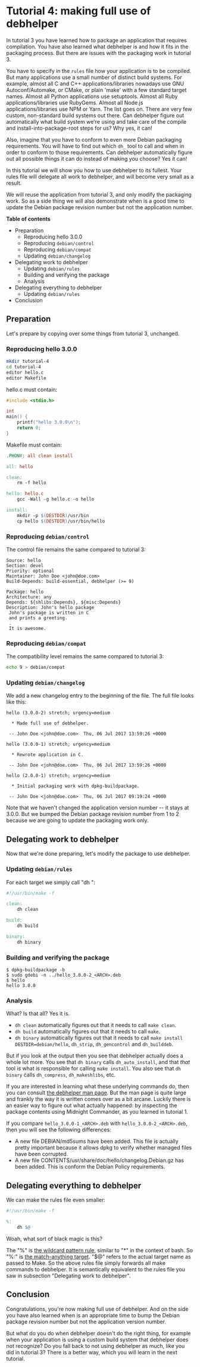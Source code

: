 # Tutorial 4: making full use of debhelper

In tutorial 3 you have learned how to package an application that requires compilation. You have also learned what debhelper is and how it fits in the packaging process. But there are issues with the packaging work in tutorial 3.

You have to specify in the `rules` file how your application is to be compiled. But many applications use a small number of distinct build systems. For example, almost all C and C++ applications/libraries nowadays use GNU Autoconf/Automake, or CMake, or plain 'make' with a few standard target names. Almost all Python applications use setuptools. Almost all Ruby applications/libraries use RubyGems. Almost all Node.js applications/libraries use NPM or Yarn. The list goes on. There are very few custom, non-standard build systems out there. Can debhelper figure out automatically what build system we're using and take care of the compile and install-into-package-root steps for us? Why yes, it can!

Also, imagine that you have to conform to even more Debian packaging requirements. You will have to find out which `dh_` tool to call and when in order to conform to those requirements. Can debhelper automatically figure out all possible things it can do instead of making you choose? Yes it can!

In this tutorial we will show you how to use debhelper to its fullest. Your rules file will delegate all work to debhelper, and will become very small as a result.

We will reuse the application from tutorial 3, and only modify the packaging work. So as a side thing we will also demonstrate when is a good time to update the Debian package revision number but not the application number.

**Table of contents**

 * Preparation
   - Reproducing hello 3.0.0
   - Reproducing `debian/control`
   - Reproducing `debian/compat`
   - Updating `debian/changelog`
 * Delegating work to debhelper
   - Updating `debian/rules`
   - Building and verifying the package
   - Analysis
 * Delegating everything to debhelper
   - Updating `debian/rules`
 * Conclusion

## Preparation

Let's prepare by copying over some things from tutorial 3, unchanged.

### Reproducing hello 3.0.0

~~~bash
mkdir tutorial-4
cd tutorial-4
editor hello.c
editor Makefile
~~~

hello.c must contain:

~~~c
#include <stdio.h>

int
main() {
	printf("hello 3.0.0\n");
	return 0;
}
~~~

Makefile must contain:

~~~Makefile
.PHONY: all clean install

all: hello

clean:
	rm -f hello

hello: hello.c
	gcc -Wall -g hello.c -o hello

install:
	mkdir -p $(DESTDIR)/usr/bin
	cp hello $(DESTDIR)/usr/bin/hello
~~~

### Reproducing `debian/control`

The control file remains the same compared to tutorial 3:

~~~
Source: hello
Section: devel
Priority: optional
Maintainer: John Doe <john@doe.com>
Build-Depends: build-essential, debhelper (>= 9)

Package: hello
Architecture: any
Depends: ${shlibs:Depends}, ${misc:Depends}
Description: John's hello package
 John's package is written in C
 and prints a greeting.
 .
 It is awesome.
~~~

### Reproducing `debian/compat`

The compatibility level remains the same compared to tutorial 3:

~~~bash
echo 9 > debian/compat
~~~

### Updating `debian/changelog`

We add a new changelog entry to the beginning of the file. The full file looks like this:

~~~
hello (3.0.0-2) stretch; urgency=medium

  * Made full use of debhelper.

 -- John Doe <john@doe.com>  Thu, 06 Jul 2017 13:59:26 +0000

hello (3.0.0-1) stretch; urgency=medium

  * Rewrote application in C.

 -- John Doe <john@doe.com>  Thu, 06 Jul 2017 13:59:26 +0000

hello (2.0.0-1) stretch; urgency=medium

  * Initial packaging work with dpkg-buildpackage.

 -- John Doe <john@doe.com>  Thu, 06 Jul 2017 09:19:24 +0000
~~~

Note that we haven't changed the application version number -- it stays at 3.0.0. But we bumped the Debian package revision number from 1 to 2 because we are going to update the packaging work only.

## Delegating work to debhelper

Now that we're done preparing, let's modify the package to use debhelper.

### Updating `debian/rules`

For each target we simply call "dh <target name>":

~~~Makefile
#!/usr/bin/make -f

clean:
	dh clean

build:
	dh build

binary:
	dh binary
~~~

### Building and verifying the package

~~~
$ dpkg-buildpackage -b
$ sudo gdebi -n ../hello_3.0.0-2_<ARCH>.deb
$ hello
hello 3.0.0
~~~

### Analysis

What? Is that all? Yes it is.

 * `dh clean` automatically figures out that it needs to call `make clean`.
 * `dh build` automatically figures out that it needs to call `make`.
 * `dh binary` automatically figures out that it needs to call `make install DESTDIR=debian/hello`, `dh_strip`, `dh_gencontrol` and `dh_builddeb`.

But if you look at the output then you see that debhelper actually does a whole lot more. You see that `dh binary` calls `dh_auto_install`, and that *that* tool is what is responsible for calling `make install`. You also see that `dh binary` calls `dh_compress`, `dh_makeshlibs`, etc.

If you are interested in learning what these underlying commands do, then you can consult [the debhelper man page](https://manpages.debian.org/stretch/debhelper/debhelper.7.en.html). But the man page is quite large and frankly the way it is written comes over as a bit arcane. Luckily there is an easier way to figure out what actually happened: by inspecting the package contents using Midnight Commander, as you learned in tutorial 1.

If you compare `hello_3.0.0-1_<ARCH>.deb` with `hello_3.0.0-2_<ARCH>.deb`, then you will see the following differences:

 * A new file DEBIAN/md5sums have been added. This file is actually pretty important because it allows dpkg to verify whether managed files have been corrupted.
 * A new file CONTENTS/usr/share/doc/hello/changelog.Debian.gz has been added. This is conform the Debian Policy requirements.

## Delegating everything to debhelper

We can make the rules file even smaller:

~~~Makefile
#!/usr/bin/make -f

%:
	dh $@
~~~

Woah, what sort of black magic is this?

The "%" is [the wildcard pattern rule](https://www.gnu.org/software/make/manual/html_node/Pattern-Rules.html), similar to "*" in the context of bash. So "%:" is [the match-anything target](https://www.gnu.org/software/make/manual/html_node/Match_002dAnything-Rules.html#Match_002dAnything-Rules). "$@" refers to the actual target name as passed to Make. So the above rules file simply forwards all make commands to debhelper. It is semantically equivalent to the rules file you saw in subsection "Delegating work to debhelper".

## Conclusion

Congratulations, you're now making full use of debhelper. And on the side you have also learned when is an appropriate time to bump the Debian package revision number but not the application version number.

But what do you do when debhelper doesn't do the right thing, for example when your application is using a custom build system that debhelper does not recognize? Do you fall back to not using debhelper as much, like you did in tutorial 3? There is a better way, which you will learn in the next tutorial.
